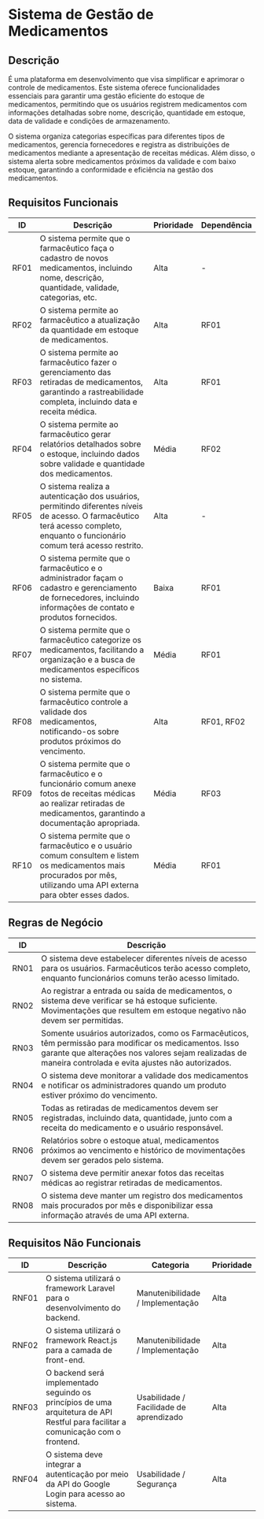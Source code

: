 # Sistema de Gestão de Medicamentos

## Descrição
É uma plataforma em desenvolvimento que visa simplificar e aprimorar o controle de medicamentos. Este sistema oferece funcionalidades essenciais para garantir uma gestão eficiente do estoque de medicamentos, permitindo que os usuários registrem medicamentos com informações detalhadas sobre nome, descrição, quantidade em estoque, data de validade e condições de armazenamento.

O sistema organiza categorias específicas para diferentes tipos de medicamentos, gerencia fornecedores e registra as distribuições de medicamentos mediante a apresentação de receitas médicas. Além disso, o sistema alerta sobre medicamentos próximos da validade e com baixo estoque, garantindo a conformidade e eficiência na gestão dos medicamentos.

## Requisitos Funcionais

| ID   | Descrição                                                                                         | Prioridade | Dependência |
|------|---------------------------------------------------------------------------------------------------|------------|-------------|
| RF01 | O sistema permite que o farmacêutico faça o cadastro de novos medicamentos, incluindo nome, descrição, quantidade, validade, categorias, etc. | Alta       | -           |
| RF02 | O sistema permite ao farmacêutico a atualização da quantidade em estoque de medicamentos.          | Alta       | RF01        |
| RF03 | O sistema permite ao farmacêutico fazer o gerenciamento das retiradas de medicamentos, garantindo a rastreabilidade completa, incluindo data e receita médica. | Alta | RF01 |
| RF04 | O sistema permite ao farmacêutico gerar relatórios detalhados sobre o estoque, incluindo dados sobre validade e quantidade dos medicamentos. | Média | RF02 |
| RF05 | O sistema realiza a autenticação dos usuários, permitindo diferentes níveis de acesso. O farmacêutico terá acesso completo, enquanto o funcionário comum terá acesso restrito. | Alta | - |
| RF06 | O sistema permite que o farmacêutico e o administrador façam o cadastro e gerenciamento de fornecedores, incluindo informações de contato e produtos fornecidos. | Baixa | RF01 |
| RF07 | O sistema permite que o farmacêutico categorize os medicamentos, facilitando a organização e a busca de medicamentos específicos no sistema. | Média | RF01 |
| RF08 | O sistema permite que o farmacêutico controle a validade dos medicamentos, notificando-os sobre produtos próximos do vencimento. | Alta | RF01, RF02 |
| RF09 | O sistema permite que o farmacêutico e o funcionário comum anexe fotos de receitas médicas ao realizar retiradas de medicamentos, garantindo a documentação apropriada. | Média | RF03 |
| RF10 | O sistema permite que o farmacêutico e o usuário comum consultem e listem os medicamentos mais procurados por mês, utilizando uma API externa para obter esses dados. | Média | RF01 |

## Regras de Negócio

| ID   | Descrição                                                                                         |
|------|---------------------------------------------------------------------------------------------------|
| RN01 | O sistema deve estabelecer diferentes níveis de acesso para os usuários. Farmacêuticos terão acesso completo, enquanto funcionários comuns terão acesso limitado. |
| RN02 | Ao registrar a entrada ou saída de medicamentos, o sistema deve verificar se há estoque suficiente. Movimentações que resultem em estoque negativo não devem ser permitidas. |
| RN03 | Somente usuários autorizados, como os Farmacêuticos, têm permissão para modificar os medicamentos. Isso garante que alterações nos valores sejam realizadas de maneira controlada e evita ajustes não autorizados. |
| RN04 | O sistema deve monitorar a validade dos medicamentos e notificar os administradores quando um produto estiver próximo do vencimento. |
| RN05 | Todas as retiradas de medicamentos devem ser registradas, incluindo data, quantidade, junto com a receita do medicamento e o usuário responsável. |
| RN06 | Relatórios sobre o estoque atual, medicamentos próximos ao vencimento e histórico de movimentações devem ser gerados pelo sistema. |
| RN07 | O sistema deve permitir anexar fotos das receitas médicas ao registrar retiradas de medicamentos. |
| RN08 | O sistema deve manter um registro dos medicamentos mais procurados por mês e disponibilizar essa informação através de uma API externa. |

## Requisitos Não Funcionais

| ID   | Descrição                                                                                         | Categoria  | Prioridade  |
|------|---------------------------------------------------------------------------------------------------|------------|-------------|
| RNF01 | O sistema utilizará o framework Laravel para o desenvolvimento do backend.                        | Manutenibilidade / Implementação | Alta       |
| RNF02 | O sistema utilizará o framework React.js para a camada de front-end.                              | Manutenibilidade / Implementação | Alta       |
| RNF03 | O backend será implementado seguindo os princípios de uma arquitetura de API Restful para facilitar a comunicação com o frontend. | Usabilidade / Facilidade de aprendizado | Alta |
| RNF04 | O sistema deve integrar a autenticação por meio da API do Google Login para acesso ao sistema.    | Usabilidade / Segurança | Alta |
